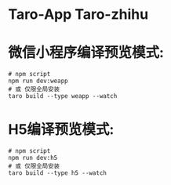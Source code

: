 # Taro-App   Taro-zhihu

# 微信小程序编译预览模式:
```
# npm script
npm run dev:weapp
# 或 仅限全局安装
taro build --type weapp --watch
```
# H5编译预览模式:
```
# npm script
npm run dev:h5
# 或 仅限全局安装
taro build --type h5 --watch
```
